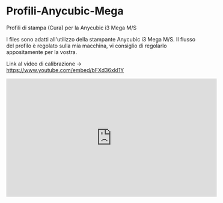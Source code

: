 # Profili-Anycubic-Mega
 Profili di stampa (Cura) per la Anycubic i3 Mega M/S

 I files sono adatti all'utilizzo della stampante Anycubic i3 Mega M/S.
 Il flusso del profilo è regolato sulla mia macchina, vi consiglio di regolarlo appositamente per la vostra.
 
 Link al video di calibrazione -> https://www.youtube.com/embed/bFXd36xkl1Y

 <iframe width="560" height="315" src="https://www.youtube.com/embed/bFXd36xkl1Y" frameborder="0" allow="accelerometer; autoplay; encrypted-media; gyroscope; picture-in-picture" allowfullscreen></iframe>

 
